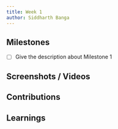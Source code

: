 ```yaml
---
title: Week 1
author: Siddharth Banga  
---
```


## Milestones
- [ ] Give the description about Milestone 1

## Screenshots / Videos 

## Contributions

## Learnings
